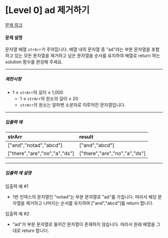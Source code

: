 # [Level 0] ad 제거하기

[문제 링크](https://school.programmers.co.kr/learn/courses/30/lessons/181870)

#### 문제 설명

문자열 배열 ```strArr```가 주어집니다. 배열 내의 문자열 중 "ad"라는 부분 문자열을 포함하고 있는 모든 문자열을 제거하고 남은 문자열을 순서를 유지하여 배열로 return 하는 solution 함수를 완성해 주세요.

---

##### 제한사항

- 1 ≤ ```strArr```의 길이 ≤ 1,000
  - 1 ≤ ```strArr```의 원소의 길이 ≤ 20
  - ```strArr```의 원소는 알파벳 소문자로 이루어진 문자열입니다.

---

##### 입출력 예

|strArr|result|
|:---|:---|
|["and","notad","abcd"]|["and","abcd"]|
|["there","are","no","a","ds"]|["there","are","no","a","ds"]|

---

##### 입출력 예 설명

입출력 예 #1

- 1번 인덱스의 문자열인 "notad"는 부분 문자열로 "ad"를 가집니다. 따라서 해당 문자열을 제거하고 나머지는 순서를 유지하여 ["and","abcd"]를 return 합니다.

입출력 예 #2

- "ad"가 부분 문자열로 들어간 문자열이 존재하지 않습니다. 따라서 원래 배열을 그대로 return 합니다.
